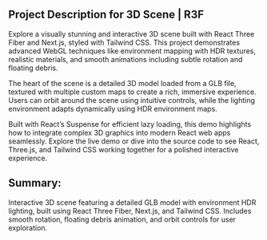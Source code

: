 ## Project Description for 3D Scene | R3F
Explore a visually stunning and interactive 3D scene built with React Three Fiber and Next.js, styled with Tailwind CSS. This project demonstrates advanced WebGL techniques like environment mapping with HDR textures, realistic materials, and smooth animations including subtle rotation and floating debris.

The heart of the scene is a detailed 3D model loaded from a GLB file, textured with multiple custom maps to create a rich, immersive experience. Users can orbit around the scene using intuitive controls, while the lighting environment adapts dynamically using HDR environment maps.

Built with React’s Suspense for efficient lazy loading, this demo highlights how to integrate complex 3D graphics into modern React web apps seamlessly. Explore the live demo or dive into the source code to see React, Three.js, and Tailwind CSS working together for a polished interactive experience.



## Summary:
Interactive 3D scene featuring a detailed GLB model with environment HDR lighting, built using React Three Fiber, Next.js, and Tailwind CSS. Includes smooth rotation, floating debris animation, and orbit controls for user exploration.